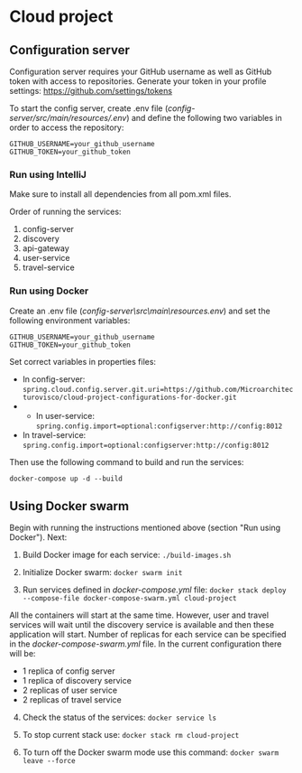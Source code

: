 # Cloud project

## Configuration server
Configuration server requires your GitHub username as well as GitHub token with access to repositories.
Generate your token in your profile settings: https://github.com/settings/tokens 

To start the config server, create .env file (_config-server/src/main/resources/.env_) and define the following two variables in order to access the repository:
```
GITHUB_USERNAME=your_github_username
GITHUB_TOKEN=your_github_token
```

### Run using IntelliJ
Make sure to install all dependencies from all pom.xml files.

Order of running the services:
1. config-server
2. discovery 
3. api-gateway
4. user-service
5. travel-service


### Run using Docker
Create an .env file (_config-server\src\main\resources.env_) and set the following environment variables:
```
GITHUB_USERNAME=your_github_username
GITHUB_TOKEN=your_github_token
```

Set correct variables in properties files:
- In config-server:
```spring.cloud.config.server.git.uri=https://github.com/Microarchitecturovisco/cloud-project-configurations-for-docker.git```
- - In user-service:
```spring.config.import=optional:configserver:http://config:8012```
- In travel-service:
```spring.config.import=optional:configserver:http://config:8012```

Then use the following command to build and run the services:
```
docker-compose up -d --build
```

## Using Docker swarm

Begin with running the instructions mentioned above (section "Run using Docker"). Next:

1. Build Docker image for each service:
```./build-images.sh```

2. Initialize Docker swarm:
```docker swarm init```

3. Run services defined in _docker-compose.yml_ file:
```docker stack deploy --compose-file docker-compose-swarm.yml cloud-project```

All the containers will start at the same time.
However, user and travel services will wait until the discovery service is available and then these application will start.
Number of replicas for each service can be specified in the _docker-compose-swarm.yml_ file.
In the current configuration there will be:
- 1 replica of config server
- 1 replica of discovery service
- 2 replicas of user service
- 2 replicas of travel service

4. Check the status of the services:
```docker service ls```

5. To stop current stack use:
```docker stack rm cloud-project```

6. To turn off the Docker swarm mode use this command:
```docker swarm leave --force```